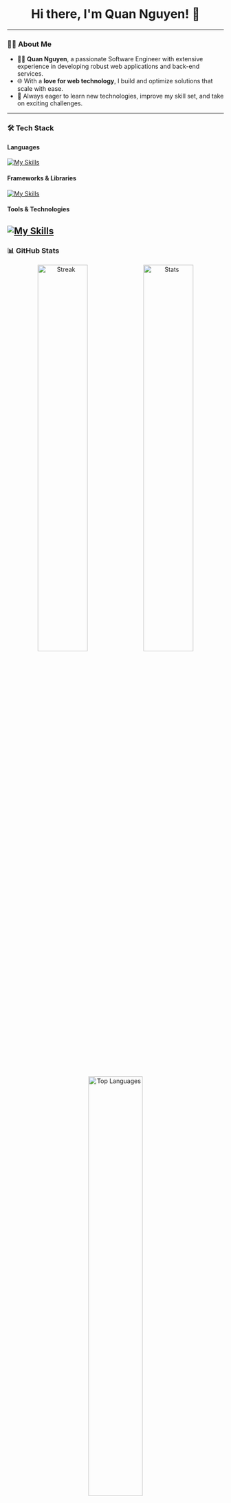 <h1 align="center">Hi there, I'm Quan Nguyen! 👋</h1>


---

### 👨‍💻 About Me
- 🧑‍💼 **Quan Nguyen**, a passionate Software Engineer with extensive experience in developing robust web applications and back-end services.
- 🌐 With a **love for web technology**, I build and optimize solutions that scale with ease.
- 🚀 Always eager to learn new technologies, improve my skill set, and take on exciting challenges.

---

### 🛠 Tech Stack

#### Languages

[![My Skills](https://skillicons.dev/icons?i=java,javascript,ts,python,golang,cpp&theme=light)](https://skillicons.dev)


#### Frameworks & Libraries

[![My Skills](https://skillicons.dev/icons?i=spring,react,angular,redux,django,express&theme=light)](https://skillicons.dev)

#### Tools & Technologies
[![My Skills](https://skillicons.dev/icons?i=kafka,redis,docker,nginx,aws,mysql,postgres,mongo&theme=light)](https://skillicons.dev)
---


### 📊 GitHub Stats

<p align="center">
  <img src="https://github-readme-streak-stats.herokuapp.com/?user=QuanNguyen&theme=radical&hide_border=true" alt="Streak" width="48%" />
  <img src="https://github-readme-stats.vercel.app/api?username=QuanNguyen&show_icons=true&theme=radical&hide_border=true" alt="Stats" width="48%" />
</p>
<p align="center">
  <img src="https://github-readme-stats.vercel.app/api/top-langs/?username=QuanNguyen&layout=compact&theme=radical&hide_border=true" alt="Top Languages" width="50%" />
</p>

---

### 🏆 GitHub Trophies
<p align="center">
  <img src="https://github-profile-trophy.vercel.app/?username=QuanNguyen&theme=darkhub&no-frame=true&row=1&column=7" alt="Trophies" />
</p>

---

### 🌐 Connect with Me

<p align="center">
  <a href=""><img src="https://img.shields.io/badge/-LinkedIn-blue?style=for-the-badge&logo=Linkedin&logoColor=white" alt="LinkedIn" /></a>
  <a href=""><img src="https://img.shields.io/badge/-Twitter-1DA1F2?style=for-the-badge&logo=twitter&logoColor=white" alt="Twitter" /></a>
  <a href=""><img src="https://img.shields.io/badge/-Dev.to-0A0A0A?style=for-the-badge&logo=devdotto&logoColor=white" alt="Dev.to" /></a>
  <a href="https://www.facebook.com/profile.php?id=100020028467065&locale=vi_VN"><img src="https://img.shields.io/badge/-Facebook-1877F2?style=for-the-badge&logo=facebook&logoColor=white" alt="Facebook" /></a>
  <a href="https://www.instagram.com/quann_3054/"><img src="https://img.shields.io/badge/-Instagram-E4405F?style=for-the-badge&logo=instagram&logoColor=white" alt="Instagram" /></a>
</p>



### 👀 Fun Facts
- 🍜 **Foodie Alert**: Nothing powers me through coding sessions better than a hot bowl of pho.
- 🌱 **Continuous Learner**: Currently exploring **Go** and **Microservices** to expand my tech stack!
- 🎮 **Gamer**: When not coding, you'll probably find me immersed in a strategy game or exploring open-world RPGs.
- 🛠️ **Hackathon Enthusiast**: I love participating in hackathons and building quick solutions to real-world problems.

---

### 📬 Want to Collaborate?

I'm open to collaborating on innovative projects, particularly in the fields of distributed systems, machine learning, and full-stack web development. Feel free to reach out!


